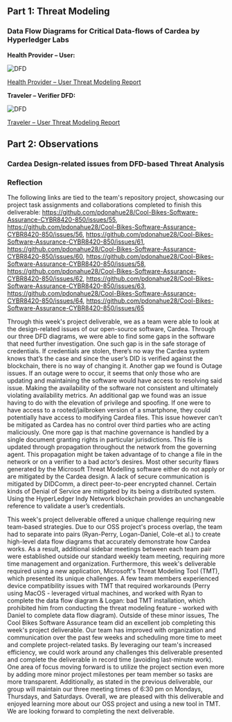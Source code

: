 ## Part 1: Threat Modeling

### Data Flow Diagrams for Critical Data-flows of Cardea by Hyperledger Labs

**Health Provider – User:**

![DFD](https://github.com/pdonahue28/Cool-Bikes-Software-Assurance-CYBR8420-850/assets/144743159/fafebff1-f221-4b32-a228-79eac931fc92)

[Health Provider – User Threat Modeling Report](https://github.com/pdonahue28/Cool-Bikes-Software-Assurance-CYBR8420-850/blob/main/DFD-Diagrams/HealthProvider-User%20DFD.pdf)


**Traveler – Verifier DFD:**

![DFD](https://github.com/pdonahue28/Cool-Bikes-Software-Assurance-CYBR8420-850/assets/144743159/517942ec-a81b-439a-8c7a-cabdc538fff5)

[Traveler – User Threat Modeling Report](https://github.com/pdonahue28/Cool-Bikes-Software-Assurance-CYBR8420-850/blob/main/DFD-Diagrams/Traveler-Verifier%20DFD.pdf)

## Part 2: Observations

### Cardea Design-related issues from DFD-based Threat Analysis

### Reflection
The following links are tied to the team's repository project, showcasing our project task assignments and collaborations completed to finish this deliverable:
https://github.com/pdonahue28/Cool-Bikes-Software-Assurance-CYBR8420-850/issues/55, https://github.com/pdonahue28/Cool-Bikes-Software-Assurance-CYBR8420-850/issues/56, https://github.com/pdonahue28/Cool-Bikes-Software-Assurance-CYBR8420-850/issues/61, https://github.com/pdonahue28/Cool-Bikes-Software-Assurance-CYBR8420-850/issues/60, https://github.com/pdonahue28/Cool-Bikes-Software-Assurance-CYBR8420-850/issues/58, https://github.com/pdonahue28/Cool-Bikes-Software-Assurance-CYBR8420-850/issues/62, https://github.com/pdonahue28/Cool-Bikes-Software-Assurance-CYBR8420-850/issues/63, https://github.com/pdonahue28/Cool-Bikes-Software-Assurance-CYBR8420-850/issues/64, https://github.com/pdonahue28/Cool-Bikes-Software-Assurance-CYBR8420-850/issues/65

Through this week's project deliverable, we as a team were able to look at the design-related issues of our open-source software, Cardea. Through our three DFD diagrams, we were able to find some gaps in the software that need further investigation. 
One such gap is in the safe storage of credentials. If credentials are stolen, there’s no way the Cardea system knows that’s the case and since the user’s DID is verified against the blockchain, there is no way of changing it. Another gap we found is Outage issues. If an outage were to occur, it seems that only those who are updating and maintaining the software would have access to resolving said issue. Making the availability of the software not consistent and ultimately violating availability metrics. An additional gap we found was an issue having to do with the elevation of privilege and spoofing. If one were to have access to a rooted/jailbroken version of a smartphone, they could potentially have access to modifying Cardea files. This issue however can’t be mitigated as Cardea has no control over third parties who are acting maliciously. One more gap is that machine governance is handled by a single document granting rights in particular jurisdictions. This file is updated through propagation throughout the network from the governing agent. This propagation might be taken advantage of to change a file in the network or on a verifier to a bad actor’s desires.
Most other security flaws generated by the Microsoft Threat Modelling software either do not apply or are mitigated by the Cardea design. A lack of secure communication is mitigated by DIDComm, a direct peer-to-peer encrypted channel. Certain kinds of Denial of Service are mitigated by its being a distributed system. Using the HyperLedger Indy Network blockchain provides an unchangeable reference to validate a user’s credentials.

This week's project deliverable offered a unique challenge requiring new team-based strategies. Due to our OSS project's process overlap, the team had to separate into pairs (Ryan-Perry, Logan-Daniel, Cole-et al.) to create high-level data flow diagrams that accurately demonstrate how Cardea works. As a result, additional sidebar meetings between each team pair were established outside our standard weekly team meeting, requiring more time management and organization. Furthermore, this week's deliverable required using a new application, Microsoft's Threat Modeling Tool (TMT), which presented its unique challenges. A few team members experienced device compatibility issues with TMT that required workarounds (Perry using MacOS - leveraged virtual machines, and worked with Ryan to complete the data flow diagram & Logan: bad TMT installation, which prohibited him from conducting the threat modeling feature - worked with Daniel to complete data flow diagram). Outside of these minor issues, The Cool Bikes Software Assurance team did an excellent job completing this week's project deliverable. Our team has improved with organization and communication over the past few weeks and scheduling more time to meet and complete project-related tasks. By leveraging our team's increased efficiency, we could work around any challenges this deliverable presented and complete the deliverable in record time (avoiding last-minute work). One area of focus moving forward is to utilize the project section even more by adding more minor project milestones per team member so tasks are more transparent. Additionally, as stated in the previous deliverable, our group will maintain our three meeting times of 6:30 pm on Mondays, Thursdays, and Saturdays. Overall, we are pleased with this deliverable and enjoyed learning more about our OSS project and using a new tool in TMT. We are looking forward to completing the next deliverable.
